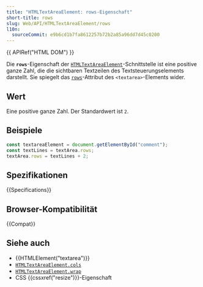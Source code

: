 ```yaml
---
title: "HTMLTextAreaElement: rows-Eigenschaft"
short-title: rows
slug: Web/API/HTMLTextAreaElement/rows
l10n:
  sourceCommit: e9b6cd1b7fa8612257b72b2a85a96dd7d45c0200
---
```


{{ APIRef("HTML DOM") }}

Die **`rows`**-Eigenschaft der [`HTMLTextAreaElement`](/de/docs/Web/API/HTMLTextAreaElement)-Schnittstelle ist eine positive ganze Zahl, die die sichtbaren Textzeilen des Textsteuerungselements darstellt. Sie spiegelt das [`rows`](/de/docs/Web/HTML/Reference/Elements/textarea#rows)-Attribut des `<textarea>`-Elements wider.

## Wert

Eine positive ganze Zahl. Der Standardwert ist `2`.

## Beispiele

```js
const textareaElement = document.getElementById("comment");
const textLines = textArea.rows;
textArea.rows = textLines + 2;
```

## Spezifikationen

{{Specifications}}

## Browser-Kompatibilität

{{Compat}}

## Siehe auch

- {{HTMLElement("textarea")}}
- [`HTMLTextAreaElement.cols`](/de/docs/Web/API/HTMLTextAreaElement/cols)
- [`HTMLTextAreaElement.wrap`](/de/docs/Web/API/HTMLTextAreaElement/wrap)
- CSS {{cssxref("resize")}}-Eigenschaft
